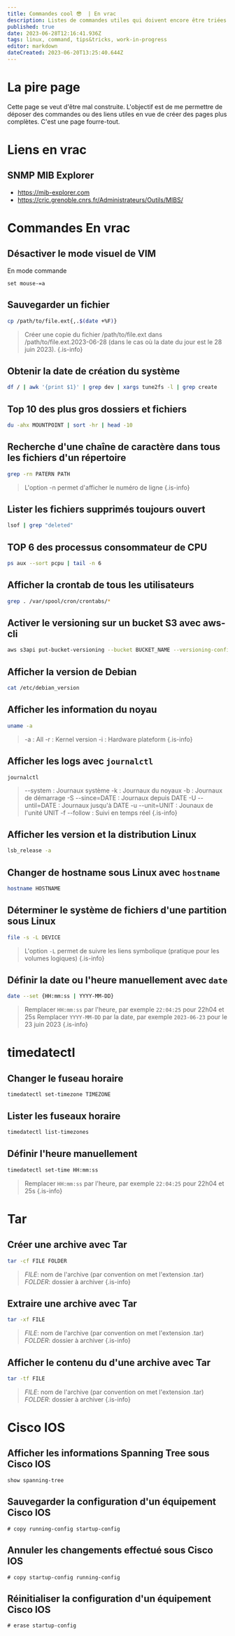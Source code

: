 ```yaml
---
title: Commandes cool 😎  | En vrac
description: Listes de commandes utiles qui doivent encore être triées
published: true
date: 2023-06-28T12:16:41.936Z
tags: linux, command, tips&tricks, work-in-progress
editor: markdown
dateCreated: 2023-06-20T13:25:40.644Z
---
```


# La pire page
Cette page se veut d'être mal construite. L'objectif est de me permettre de déposer des commandes ou des liens utiles en vue de créer des pages plus complètes. C'est une page fourre-tout.

# Liens en vrac
## SNMP MIB Explorer
- https://mib-explorer.com
- https://cric.grenoble.cnrs.fr/Administrateurs/Outils/MIBS/

# Commandes En vrac
## Désactiver le mode visuel de VIM
En mode commande
```
set mouse-=a
```

## Sauvegarder un fichier
```bash
cp /path/to/file.ext{,.$(date +%F)}
```
> Créer une copie du fichier /path/to/file.ext dans /path/to/file.ext.2023-06-28 (dans le cas où la date du jour est le 28 juin 2023).
{.is-info}

## Obtenir la date de création du système
```bash
df / | awk '{print $1}' | grep dev | xargs tune2fs -l | grep create
```

## Top 10 des plus gros dossiers et fichiers
```bash
du -ahx MOUNTPOINT | sort -hr | head -10
```

## Recherche d'une chaîne de caractère dans tous les fichiers d'un répertoire
```bash
grep -rn PATERN PATH
```
> L'option -n permet d'afficher le numéro de ligne
{.is-info}

## Lister les fichiers supprimés toujours ouvert
```bash
lsof | grep "deleted"
```

## TOP 6 des processus consommateur de CPU
```bash
ps aux --sort pcpu | tail -n 6
```

## Afficher la crontab de tous les utilisateurs
```bash
grep . /var/spool/cron/crontabs/*
```

## Activer le versioning sur un bucket S3 avec aws-cli
```bash
aws s3api put-bucket-versioning --bucket BUCKET_NAME --versioning-configuration Status=Enabled
```

## Afficher la version de Debian
```bash
cat /etc/debian_version
```

## Afficher les information du noyau
```bash
uname -a
```
> -a : All
> -r : Kernel version
> -i : Hardware plateform
{.is-info}

## Afficher les logs avec `journalctl`
```
journalctl
```
> --system : Journaux système
> -k : Journaux du noyaux
> -b : Journaux de démarrage
> -S --since=DATE : Journaux depuis DATE
> -U --until=DATE : Journaux jusqu'à DATE
> -u --unit=UNIT : Jounaux de l'unité UNIT
> -f --follow : Suivi en temps réel
{.is-info}

## Afficher les version et la distribution Linux
```bash
lsb_release -a
```

## Changer de hostname sous Linux avec `hostname`
```bash
hostname HOSTNAME
```

## Déterminer le système de fichiers d'une partition sous Linux
```bash
file -s -L DEVICE
```
> L'option `-L` permet de suivre les liens symbolique (pratique pour les volumes logiques)
{.is-info}

## Définir la date ou l'heure manuellement avec `date`
```bash
date --set {HH:mm:ss | YYYY-MM-DD}
```
> Remplacer `HH:mm:ss` par l'heure, par exemple `22:04:25` pour 22h04 et 25s
> Remplacer `YYYY-MM-DD` par la date, par exemple `2023-06-23` pour le 23 juin 2023
{.is-info}

# timedatectl
## Changer le fuseau horaire
```
timedatectl set-timezone TIMEZONE
```

## Lister les fuseaux horaire
```bash
timedatectl list-timezones
```

## Définir l'heure manuellement
```bash
timedatectl set-time HH:mm:ss
```
> Remplacer `HH:mm:ss` par l'heure, par exemple `22:04:25` pour 22h04 et 25s
{.is-info}

# Tar
## Créer une archive avec Tar
```bash
tar -cf FILE FOLDER
```
> *FILE*: nom de l'archive (par convention on met l'extension .tar) 
> *FOLDER*: dossier à archiver
{.is-info}

## Extraire une archive avec Tar
```bash
tar -xf FILE
```
> *FILE*: nom de l'archive (par convention on met l'extension .tar) 
> *FOLDER*: dossier à archiver
{.is-info}

## Afficher le contenu du d'une archive avec Tar
```bash
tar -tf FILE
```
> *FILE*: nom de l'archive (par convention on met l'extension .tar) 
> *FOLDER*: dossier à archiver
{.is-info}

# Cisco IOS
## Afficher les informations Spanning Tree sous Cisco IOS
```
show spanning-tree
```

## Sauvegarder la configuration d'un équipement Cisco IOS
```
# copy running-config startup-config
```

## Annuler les changements effectué sous Cisco IOS
```
# copy startup-config running-config
```

## Réinitialiser la configuration d'un équipement Cisco IOS
```
# erase startup-config
```